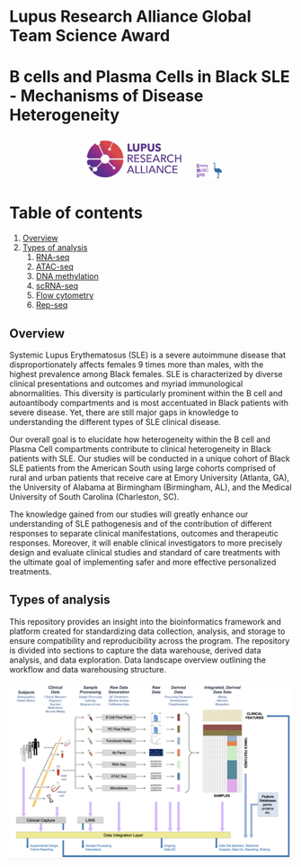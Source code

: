# Lupus Research Alliance Global Team Science Award
# B cells and Plasma Cells in Black SLE - Mechanisms of Disease Heterogeneity
<p align="center">
<img src="https://github.com/MGupta313/LRA/blob/main/Analysis/Images/LRA%20logo.png" alt="Folders" width="200"/>
<img src="https://github.com/MGupta313/LRA/blob/main/Analysis/Images/Picture1.png" alt="Folders" width="50"/>
</p>

# Table of contents
1. [Overview](#overview)
2. [Types of analysis](#analysis)
	1. [RNA-seq](https://github.com/MGupta313/LRA/tree/main/Analysis)
	2. [ATAC-seq](https://github.com/MGupta313/LRA/tree/main/Analysis)
	3. [DNA methylation](https://github.com/MGupta313/LRA/tree/main/Analysis)
	4. [scRNA-seq](https://github.com/MGupta313/LRA/tree/main/Analysis)
	5. [Flow cytometry](https://github.com/MGupta313/LRA/tree/main/Analysis)
	6. [Rep-seq](https://github.com/MGupta313/LRA/tree/main/Analysis)


## Overview <a name="overview"></a>
Systemic Lupus Erythematosus (SLE) is a severe autoimmune disease that disproportionately affects females 9 times more than males, with the highest prevalence among Black females. SLE is characterized by diverse clinical presentations and outcomes and myriad immunological abnormalities. This diversity is particularly prominent within the B cell and autoantibody compartments and is most accentuated in Black patients with severe disease. Yet, there are still major gaps in knowledge to understanding the different types of SLE clinical disease. 

Our overall goal is to elucidate how heterogeneity within the B cell and Plasma Cell compartments contribute to clinical heterogeneity in Black patients with SLE. Our studies will be conducted in a unique cohort of Black SLE patients from the American South using large cohorts comprised of rural and urban patients that receive care at Emory University (Atlanta, GA), the University of Alabama at Birmingham (Birmingham, AL), and the Medical University of South Carolina (Charleston, SC). 

The knowledge gained from our studies will greatly enhance our understanding of SLE pathogenesis and of the contribution of different responses to separate clinical manifestations, outcomes and therapeutic responses.  Moreover, it will enable clinical investigators to more precisely design and evaluate clinical studies and standard of care treatments with the ultimate goal of implementing safer and more effective personalized treatments.  

## Types of analysis <a name="analysis"></a>
This repository provides an insight into the bioinformatics framework and platform created for standardizing data collection, analysis, and storage to ensure compatibility and reproducibility across the program. The repository is divided into sections to capture the data warehouse, derived data analysis, and data exploration. Data landscape overview outlining the workflow and data warehousing structure. 

<img src="https://github.com/MGupta313/LRA/blob/main/Analysis/Images/datatypes.png" alt="Folders" width="800"/>

